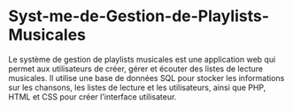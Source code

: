 # Syst-me-de-Gestion-de-Playlists-Musicales
 Le système de gestion de playlists musicales est une application web qui permet aux utilisateurs de créer, gérer et écouter des listes de lecture musicales. Il utilise une base de données SQL pour stocker les informations sur les chansons, les listes de lecture et les utilisateurs, ainsi que PHP, HTML et CSS pour créer l'interface utilisateur.
